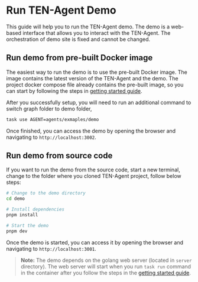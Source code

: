 # Run TEN-Agent Demo

This guide will help you to run the TEN-Agent demo. The demo is a web-based interface that allows you to interact with the TEN-Agent. The orchestration of demo site is fixed and cannot be changed.

## Run demo from pre-built Docker image

The easiest way to run the demo is to use the pre-built Docker image. The image contains the latest version of the TEN-Agent and the demo. The project docker compose file already contains the pre-built image, so you can start by following the steps in [getting started guide](/docs/ten_agent/getting_started).

After you successfully setup, you will need to run an additional command to switch graph folder to demo folder,

```bash
task use AGENT=agents/exmaples/demo
```

Once finished, you can access the demo by opening the browser and navigating to `http://localhost:3002`.

## Run demo from source code

If you want to run the demo from the source code, start a new terminal, change to the folder where you cloned TEN-Agent project, follow below steps:

```bash
# Change to the demo directory
cd demo

# Install dependencies
pnpm install

# Start the demo
pnpm dev
```

Once the demo is started, you can access it by opening the browser and navigating to `http://localhost:3001`.

> **Note:** The demo depends on the golang web server (located in `server` directory). The web server will start when you run `task run` command in the container after you follow the steps in the [getting started guide](../getting_started).
